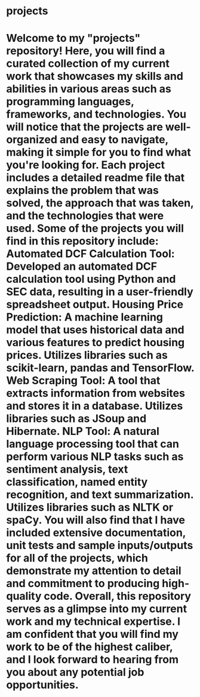 # projects
# Welcome to my "projects" repository! Here, you will find a curated collection of my current work that showcases my skills and abilities in various areas such as programming languages, frameworks, and technologies.  You will notice that the projects are well-organized and easy to navigate, making it simple for you to find what you're looking for. Each project includes a detailed readme file that explains the problem that was solved, the approach that was taken, and the technologies that were used.  Some of the projects you will find in this repository include:  Automated DCF Calculation Tool: Developed an automated DCF calculation tool using Python and SEC data, resulting in a user-friendly spreadsheet output. Housing Price Prediction: A machine learning model that uses historical data and various features to predict housing prices. Utilizes libraries such as scikit-learn, pandas and TensorFlow. Web Scraping Tool: A tool that extracts information from websites and stores it in a database. Utilizes libraries such as JSoup and Hibernate. NLP Tool: A natural language processing tool that can perform various NLP tasks such as sentiment analysis, text classification, named entity recognition, and text summarization. Utilizes libraries such as NLTK or spaCy. You will also find that I have included extensive documentation, unit tests and sample inputs/outputs for all of the projects, which demonstrate my attention to detail and commitment to producing high-quality code.  Overall, this repository serves as a glimpse into my current work and my technical expertise. I am confident that you will find my work to be of the highest caliber, and I look forward to hearing from you about any potential job opportunities.
